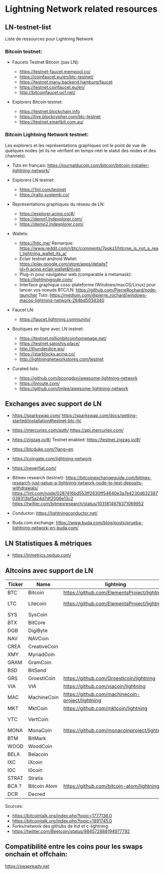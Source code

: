 # Lightning Network related resources

## LN-testnet-list
Liste de ressources pour Lightning Network

### Bitcoin testnet:

- Faucets Testnet Bitcoin (pas LN):
  - https://testnet-faucet.mempool.co/
  - https://coinfaucet.eu/en/btc-testnet/
  - https://testnet.manu.backend.hamburg/faucet
  - https://testnet.coinfaucet.eu/en/
  - http://bitcoinfaucet.uo1.net/

- Explorers Bitcoin testnet:
  - https://testnet.blockchain.info
  - https://live.blockcypher.com/btc-testnet
  - https://testnet.smartbit.com.au/
  
### Bitcoin Lightning Network testnet:
Les explorers et les représentations graphiques ont le point de vue de quelques nodes (et ils ne vérifient en temps-réel le statut des nodes et des channels).

- Tuto en français: https://journalducoin.com/bitcoin/bitcoin-installer-lightning-network/

- Explorers LN testnet:
  - https://1ml.com/testnet
  - https://raito.systemb.co/

- Représentations graphiques du réseau de LN:
  - https://explorer.acinq.co/#/
  - https://demo1.lndexplorer.com/
  - https://demo2.lndexplorer.com/

- Wallets:
  - https://htlc.me/
  Remarque: https://www.reddit.com/r/btc/comments/7pqkz1/htlcme_is_not_a_real_lightning_wallet_its_a/
  - Eclair testnet android Wallet: https://play.google.com/store/apps/details?id=fr.acinq.eclair.wallet&hl=en
  - Plug-in pour navigateur web (comparable à metamask): https://lightningjoule.com/
  - Interface graphique coss-plateforme (Windows/macOS/Linux) pour lancer vos noeuds BTC/LN: https://github.com/PierreRochard/node-launcher Tuto: https://medium.com/@pierre_rochard/windows-macos-lightning-network-284bd5034340
  
- Faucet LN:
  - https://faucet.lightning.community/

- Boutiques en ligne avec LN testnet:
  - https://testnet.millionbitcoinhomepage.net/
  - https://testnet.satoshis.place/
  - http://thunderdice.ws/
  - https://starblocks.acinq.co/
  - http://lightningnetworkstores.com/testnet

- Curated lists:
  - https://github.com/bcongdon/awesome-lightning-network
  - https://lnroute.com/
  - https://github.com/tmlee/awesome-lightning-network

## Exchanges avec support de LN
- https://sparkswap.com/
https://sparkswap.com/docs/getting-started/installation#testnet-btc-ltc

- https://mercuriex.com/auth/
https://api.mercuriex.com/

- https://zigzag.io/#/ Testnet enabled: https://testnet.zigzag.io/#/

- https://btcduke.com/?lang=en
- https://coingate.com/lightning-network
- https://neverfiat.com/

- Bitmex research (testnet):
https://bitcoinexchangeguide.com/bitmex-research-just-setup-a-lightning-network-node-to-test-deposits-withdrawals/
https://1ml.com/node/0287416bd553ff2630ff54640e3a7e4230d632387039313bf5a24d7df2006e13c2
https://twitter.com/bitmexresearch/status/1031814678371069952

- Conductor:
https://lightningconductor.net/

- Buda.com exchange: https://www.buda.com/blog/posts/prueba-lightning-network-en-buda.com/

## LN Statistiques & métriques

- https://lnmetrics.opdup.com/

## Altcoins avec support de LN

| Ticker	  | Name	  | lightning  | LND  | Else  |
|----------|--------|--------------|------|-------|
| BTC	  | Bitcoin	  | https://github.com/ElementsProject/lightning  | https://github.com/lightningnetwork/lnd
| LTC	  | Litecoin	  | https://github.com/ElementsProject/lightning  | https://github.com/litecoin-foundation/lnd
| SYS   | SysCoin  
| BTX   | BitCore   
| DGB   | DigiByte
| NAV   | NAVCoin
| CREA  | CreativeCoin
| XMY   | MyriadCoin
| GRAM  | GramCoin
| BSD   | BitSend
| GRS	  | GroestlCoin	  | https://github.com/Groestlcoin/lightning  | 
| VIA	  |	VIA	  | https://github.com/viacoin/lightning  | https://github.com/viacoin/lnd
| MAC	  |	MachineCoin	  | https://github.com/machinecoin-project/lightning  | https://github.com/machinecoin-project/lnd
| MKT	  |	MktCoin	  | https://github.com/mktcoin/lightning  | 
| VTC   | VertCoin  |              |     | https://github.com/vertcoin-project/lit
| MONA  | MonaCoin  | https://github.com/monacoinproject/lightning  |   |  
| BTM   | BitMark
| WOOD  | WoodCoin
| BELA  | Belacoin
| IXC   | iXcoin
| I0C   | i0coin
| STRAT | Stratis
| BCA ? | Bitcoin Atom  | https://github.com/bitcoin-atom/lightning  | https://github.com/bitcoin-atom/lnd
| DCR   | Decred   |   | https://github.com/decred/dcrlnd

Sources:
- https://bitcointalk.org/index.php?topic=1777136.0
- https://bitcointalk.org/index.php?topic=1891745.0
- Forks/network des githubs de lnd et c-lightning
- https://twitter.com/Beetcoin/status/984572888194977792

## Compatibilité entre les coins pour les swaps onchain et offchain:
https://swapready.net
